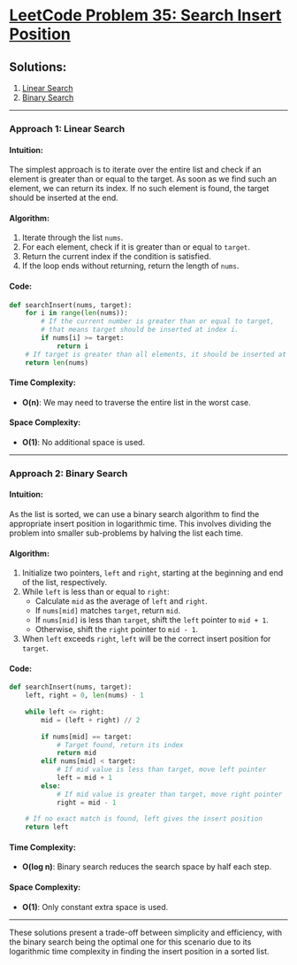 # [LeetCode Problem 35: Search Insert Position](https://leetcode.com/problems/search-insert-position/)

## Solutions:

1. [Linear Search](#approach-1-linear-search)
2. [Binary Search](#approach-2-binary-search)

---

### Approach 1: Linear Search

#### Intuition:
The simplest approach is to iterate over the entire list and check if an element is greater than or equal to the target. As soon as we find such an element, we can return its index. If no such element is found, the target should be inserted at the end.

#### Algorithm:
1. Iterate through the list `nums`.
2. For each element, check if it is greater than or equal to `target`.
3. Return the current index if the condition is satisfied.
4. If the loop ends without returning, return the length of `nums`.

#### Code:

```python
def searchInsert(nums, target):
    for i in range(len(nums)):
        # If the current number is greater than or equal to target,
        # that means target should be inserted at index i.
        if nums[i] >= target:
            return i
    # If target is greater than all elements, it should be inserted at the end.
    return len(nums)
```

#### Time Complexity:
- **O(n)**: We may need to traverse the entire list in the worst case.
  
#### Space Complexity:
- **O(1)**: No additional space is used.

---

### Approach 2: Binary Search

#### Intuition:
As the list is sorted, we can use a binary search algorithm to find the appropriate insert position in logarithmic time. This involves dividing the problem into smaller sub-problems by halving the list each time.

#### Algorithm:
1. Initialize two pointers, `left` and `right`, starting at the beginning and end of the list, respectively.
2. While `left` is less than or equal to `right`:
   - Calculate `mid` as the average of `left` and `right`.
   - If `nums[mid]` matches `target`, return `mid`.
   - If `nums[mid]` is less than `target`, shift the `left` pointer to `mid + 1`.
   - Otherwise, shift the `right` pointer to `mid - 1`.
3. When `left` exceeds `right`, `left` will be the correct insert position for `target`.

#### Code:

```python
def searchInsert(nums, target):
    left, right = 0, len(nums) - 1
    
    while left <= right:
        mid = (left + right) // 2
        
        if nums[mid] == target:
            # Target found, return its index
            return mid
        elif nums[mid] < target:
            # If mid value is less than target, move left pointer
            left = mid + 1
        else:
            # If mid value is greater than target, move right pointer
            right = mid - 1
    
    # If no exact match is found, left gives the insert position
    return left
```

#### Time Complexity:
- **O(log n)**: Binary search reduces the search space by half each step.
  
#### Space Complexity:
- **O(1)**: Only constant extra space is used. 

---

These solutions present a trade-off between simplicity and efficiency, with the binary search being the optimal one for this scenario due to its logarithmic time complexity in finding the insert position in a sorted list.

